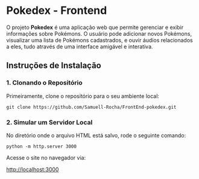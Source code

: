 # Pokedex - Frontend

O projeto **Pokedex** é uma aplicação web que permite gerenciar e exibir informações sobre Pokémons. O usuário pode adicionar novos Pokémons, visualizar uma lista de Pokémons cadastrados, e ouvir áudios relacionados a eles, tudo através de uma interface amigável e interativa.

## Instruções de Instalação

### 1. Clonando o Repositório

Primeiramente, clone o repositório para o seu ambiente local:
```
git clone https://github.com/Samuell-Rocha/FrontEnd-pokedex.git
```
### 2.  Simular um Servidor Local

No diretório onde o arquivo HTML está salvo, rode o seguinte comando:
```
python -m http.server 3000
```
Acesse o site no navegador via:

[http://localhost:3000](http://localhost:3000)




